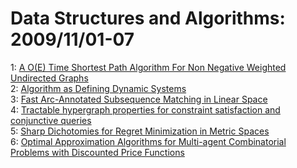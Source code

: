 # Data Structures and Algorithms: 2009/11/01-07  
1: [A O(E) Time Shortest Path Algorithm For Non Negative Weighted Undirected  Graphs](https://doi.org/10.48550/arXiv.0911.0174)  
2: [Algorithm as Defining Dynamic Systems](https://doi.org/10.48550/arXiv.0911.0397)  
3: [Fast Arc-Annotated Subsequence Matching in Linear Space](https://doi.org/10.48550/arXiv.0911.0577)  
4: [Tractable hypergraph properties for constraint satisfaction and  conjunctive queries](https://doi.org/10.48550/arXiv.0911.0801)  
5: [Sharp Dichotomies for Regret Minimization in Metric Spaces](https://doi.org/10.48550/arXiv.0911.1174)  
6: [Optimal Approximation Algorithms for Multi-agent Combinatorial Problems  with Discounted Price Functions](https://doi.org/10.48550/arXiv.0911.1346)  